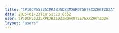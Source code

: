 ```yaml
---
title: "SP10CP55325XPRJBJ5DZ3MQAR0T5E7EXXZHKTZD2A"
date: 2025-01-23T10:51:23.635Z
user: SP10CP55325XPRJBJ5DZ3MQAR0T5E7EXXZHKTZD2A
layout: "users"
---
```

    